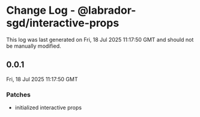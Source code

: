 # Change Log - @labrador-sgd/interactive-props

This log was last generated on Fri, 18 Jul 2025 11:17:50 GMT and should not be manually modified.

## 0.0.1
Fri, 18 Jul 2025 11:17:50 GMT

### Patches

- initialized interactive props


